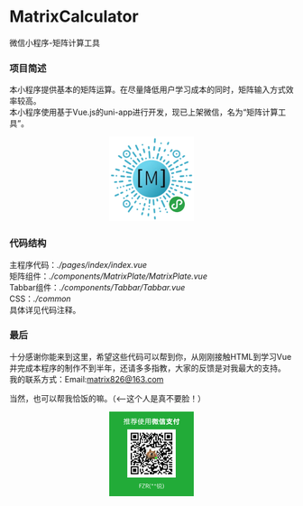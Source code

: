 # MatrixCalculator 
微信小程序-矩阵计算工具  
### 项目简述
本小程序提供基本的矩阵运算。在尽量降低用户学习成本的同时，矩阵输入方式效率较高。  
本小程序使用基于Vue.js的uni-app进行开发，现已上架微信，名为“矩阵计算工具”。   
<div align="center">
<img src="./QR.jpg" width="150" height="150" />
</div>      

### 代码结构
主程序代码：*./pages/index/index.vue*     
矩阵组件：*./components/MatrixPlate/MatrixPlate.vue*  
Tabbar组件：*./components/Tabbar/Tabbar.vue*  
CSS：*./common*  
具体详见代码注释。
### 最后
十分感谢你能来到这里，希望这些代码可以帮到你，从刚刚接触HTML到学习Vue并完成本程序的制作不到半年，还请多多指教，大家的反馈是对我最大的支持。  
我的联系方式：Email:matrix826@163.com

当然，也可以帮我恰饭的嘛。（<--这个人是真不要脸！）
<div align="center">
<img src="./wx.png" width="150"  />
</div>